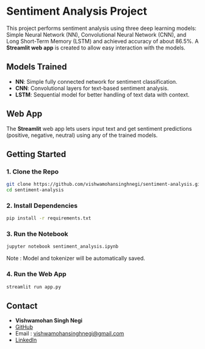 # Sentiment Analysis Project

This project performs sentiment analysis using three deep learning models: Simple Neural Network (NN), Convolutional Neural Network (CNN), and Long Short-Term Memory (LSTM) and achieved accuracy of about 86.5%. A **Streamlit web app** is created to allow easy interaction with the models.

## Models Trained

- **NN**: Simple fully connected network for sentiment classification.
- **CNN**: Convolutional layers for text-based sentiment analysis.
- **LSTM**: Sequential model for better handling of text data with context.

## Web App

The **Streamlit** web app lets users input text and get sentiment predictions (positive, negative, neutral) using any of the trained models.

## Getting Started

### 1. Clone the Repo

```bash
git clone https://github.com/vishwamohansinghnegi/sentiment-analysis.git
cd sentiment-analysis
```

### 2. Install Dependencies

```bash
pip install -r requirements.txt
```

### 3. Run the Notebook

```bash
jupyter notebook sentiment_analysis.ipynb
```
Note : Model and tokenizer will be automatically saved.

### 4. Run the Web App

```bash
streamlit run app.py
```

## Contact

- **Vishwamohan Singh Negi**  
- [GitHub](https://github.com/vishwamohansinghnegi/password-strength-prediction)
- Email : vishwamohansinghnegi@gmail.com
- [LinkedIn](https://www.linkedin.com/in/vishwamohan-singh-negi-001b8a257/)
